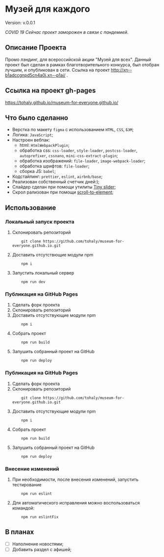 # Музей для каждого

Version: v.0.0.1

_COVID 19 Сейчас проект заморожен в связи с пандемией._

## Описание Проекта
Промо лэндинг, для всероссийской акции "Музей для всех".
Данный проект был сделан в рамках благотворительного конкурса, был отобран лучшим, и опубликован в сети. Ссылка на проект http://xn--b1adccgnpd5cn4a0j.xn--p1ai/ .

## Ссылка на проект gh-pages
https://tohaly.github.io/museum-for-everyone.github.io/

## Что было сделанно
- Верстка по макету `figma` с использованием `HTML`, `CSS`, `БЭМ`;
- Логика: `JavaScript`;
- Настроен вебпак:
    - html: `HtmlWebpackPlugin`;
    - обработка css: `css-loader`, `style-loader`, `postcss-loader`, `autoprefixer`, `cssnano`, `mini-css-extract-plugin`;
    - обработка изображений: `file-loader`, `image-webpack-loader`;
    - обработка шрифтов: `file-loader`;
    - сборка JS: `babel`;
- Кодстайлинг: `prettier`, `eslint`, `airbnb/base`;
- Реализован собственный счетчик дней:);
- Слайдер сделан при помощи утилиты [Tiny slider](https://github.com/ganlanyuan/tiny-slider);
- Скрол рализован при помощи [scroll-to-element](https://github.com/willhoag/scroll-to-element);

## Использование

### Локальный запуск проекта
1. Склонировать репозиторий
    ```
        git clone https://github.com/tohaly/museum-for-everyone.github.io.git
    ```
2. Доставить отсутствющие модули npm
    ```
        npm i
    ```
3. Запустить локальный сервер
    ```
        npm run dev
    ```

### Публикация на GitHub Pages

1. Сделать форк проекта
2. Склонировать репозиторий
3. Доставить отсутствующие модули npm
   ```
       npm i
   ```
4. Собрать проект
   ```
       npm run build
   ```
5. Запушить собранный проект на GitHub
   ```
       npm run deploy
   ```
   
### Публикация на GitHub Pages
1. Сделать форк проекта
2. Склонировать репозиторий
    ```
        git clone https://github.com/tohaly/museum-for-everyone.github.io.git
    ```
3. Доставить отсутствующие модули npm
    ```
        npm i
    ```
4. Собрать проект
    ```
        npm run build
    ```
5. Запушить собранный проект на GitHub
    ```
        npm run deploy
    ```

### Внесение изменений
1. При необходимости, после внесения изменений, запустить тестирование
    ```
        npm run eslint
    ```
2. Для автоматического исправления можно воспользоваться командой:
    ```
        npm run eslintFix
    ```

## В планах

- [ ] Наполнение новостями;
- [ ] Добавить раздел с афишей;

